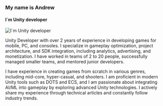 ### My name is Andrew
#### I`m Unity developer
![I`m Unity developer](https://camo.githubusercontent.com/e82f50ed7414fff73ff780ec407b3fce53af4cafd97d56a340c051426b90e6ca/68747470733a2f2f6d65646961302e67697068792e636f6d2f6d656469612f78554f78655a5563385546774d6748324d4d2f323030772e6769663f6369643d3663303962393532316773776874737a6771687a736e6965786c613668723271736972777538387064713362756c66712665703d76315f676966735f736561726368267269643d323030772e6769662663743d67)

Unity Developer with over 2 years of experience in developing games for mobile, PC, and consoles. I specialize in gameplay optimization, project architecture, and SDK integration, including analytics, advertising, and monetization. I have worked in teams of 2 to 20 people, successfully managed smaller teams, and mentored junior developers. 

I have experience in creating games from scratch in various genres, including mid-core, hyper-casual, and shooters. I am proficient in modern Unity tools such as DOTS and ECS, and I am passionate about integrating AI/ML into gameplay by exploring advanced Unity technologies. I actively share my experience through technical articles and constantly follow industry trends.
